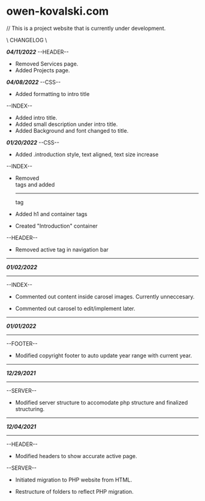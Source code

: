 # owen-kovalski.com

// This is a project website that is currently under development.

\\   CHANGELOG   \\

***04/11/2022***
--HEADER--
* Removed Services page.
* Added Projects page.

***04/08/2022***
--CSS--
* Added formatting to intro title

--INDEX--
* Added intro title.
* Added small description under intro title.
* Added Background and font changed to title.

***01/20/2022***
--CSS--
* Added .introduction style, text aligned, text size increase

--INDEX--
* Removed <br> tags and added <hr> tag

* Added h1 and container tags

* Created "Introduction" container

--HEADER--

* Removed active tag in navigation bar
__________________________________________________________________________
***01/02/2022***
__________________________________________________________________________
--INDEX--

* Commented out content inside carosel images. Currently unneccesary.

* Commented out carosel to edit/implement later.
__________________________________________________________________________
***01/01/2022***
__________________________________________________________________________
--FOOTER--

* Modified copyright footer to auto update year range with current year.
__________________________________________________________________________
***12/29/2021***
__________________________________________________________________________
--SERVER--

* Modified server structure to accomodate php structure and finalized structuring.
__________________________________________________________________________
***12/04/2021***
__________________________________________________________________________
--HEADER--

* Modified headers to show accurate active page.

--SERVER--

* Initiated migration to PHP website from HTML.

* Restructure of folders to reflect PHP migration.

